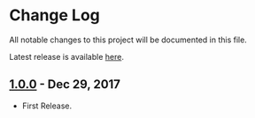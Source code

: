 # Change Log

All notable changes to this project will be documented in this file.

Latest release is available [here](https://github.com/hemangshah/Zingle/releases/latest).

## [1.0.0](https://github.com/hemangshah/Zingle/releases/tag/1.0.0) - Dec 29, 2017
- First Release.
